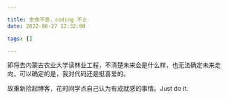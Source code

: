 ```yaml
---

title: 生命不息，coding 不止
date: 2022-08-27 12:32:00

tags: []

---
```


即将去内蒙古农业大学读林业工程，不清楚未来会是什么样，也无法确定未来走向，可以确定的是，我对代码还是挺喜爱的。

故重新拾起博客，花时间学点自己认为有成就感的事情。Just do it.
